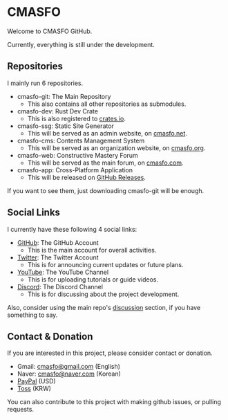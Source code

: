 
# CMASFO

Welcome to CMASFO GitHub.

Currently, everything is still under the development.

## Repositories

I mainly run 6 repositories.

* cmasfo-git: The Main Repository
  * This also contains all other repositories as submodules.
* cmasfo-dev: Rust Dev Crate
  * This is also registered to [crates.io](https://crates.io/crates/cmasfo-dev).
* cmasfo-ssg: Static Site Generator
  * This will be served as an admin website, on [cmasfo.net](https://cmasfo.net).
* cmasfo-cms: Contents Management System
  * This will be served as an organization website, on [cmasfo.org](https://cmasfo.org).
* cmasfo-web: Constructive Mastery Forum
  * This will be served as the main forum, on [cmasfo.com](https://cmasfo.com).
* cmasfo-app: Cross-Platform Application
  * This will be released on [GitHub Releases](https://github.com/cmasfo-github/cmasfo-app/releases).

If you want to see them, just downloading cmasfo-git will be enough.

## Social Links

I currently have these following 4 social links:

* [GitHub](https://github.com/cmasfo-github): The GitHub Account
  * This is the main account for overall activities.
* [Twitter](https://twitter.com/cmasfo): The Twitter Account
  * This is for announcing current updates or future plans.
* [YouTube](https://youtube.com/@cmasfo): The YouTube Channel
  * This is for uploading tutorials or guide videos.
* [Discord](https://discord.gg/CBmrstKXth): The Discord Channel
  * This is for discussing about the project development.

Also, consider using the main repo's [discussion](https://github.com/cmasfo-github/cmasfo-git/discussions) section, if you have something to say.

## Contact & Donation

If you are interested in this project, please consider contact or donation.

* Gmail: cmasfo@gmail.com (English)
* Naver: cmasfo@naver.com (Korean)
* [PayPal](https://paypal.me/cmasfopaypal) (USD)
* [Toss](https://toss.me/cmasfo) (KRW)

You can also contribute to this project with making github issues, or pulling requests.

